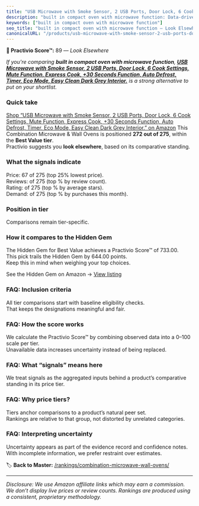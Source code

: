 ```yaml
---
title: "USB Microwave with Smoke Sensor, 2 USB Ports, Door Lock, 6 Cook Settings, Mute Function, Express Cook, +30 Seconds Function, Auto Defrost, Timer, Eco Mode, Easy Clean Dark Grey Interior."
description: "built in compact oven with microwave function: Data-driven ranking using the Practivio Score™. Positioned by quality, value, demand, findability, momentum."
keywords: ["built in compact oven with microwave function"]
seo_title: "built in compact oven with microwave function — Look Elsewhere (2025)"
canonicalURL: "/products/usb-microwave-with-smoke-sensor-2-usb-ports-door-lock-6-cook-settings-mute-function-express-cook-30-seconds-function-auto-defrost-timer-eco-mode-easy-clean-dark-grey-interior-B0D5P4XNRB/"
---
```


**🚫 Practivio Score™:** 89 — _Look Elsewhere_


*If you're comparing **built in compact oven with microwave function**, **[USB Microwave with Smoke Sensor, 2 USB Ports, Door Lock, 6 Cook Settings, Mute Function, Express Cook, +30 Seconds Function, Auto Defrost, Timer, Eco Mode, Easy Clean Dark Grey Interior.](https://www.amazon.com/dp/B0D5P4XNRB?tag=practivio-20)** is a strong alternative to put on your shortlist.*
### Quick take
[Shop “USB Microwave with Smoke Sensor, 2 USB Ports, Door Lock, 6 Cook Settings, Mute Function, Express Cook, +30 Seconds Function, Auto Defrost, Timer, Eco Mode, Easy Clean Dark Grey Interior.” on Amazon](https://www.amazon.com/dp/B0D5P4XNRB?tag=practivio-20)
This Combination Microwave & Wall Ovens is positioned **272 out of 275**, within the **Best Value tier**.  
Practivio suggests you **look elsewhere**, based on its comparative standing.

### What the signals indicate
Price: 67 of 275 (top 25% lowest price).  
Reviews:  of 275 (top % by review count).  
Rating:  of 275 (top % by average stars).  
Demand:  of 275 (top % by purchases this month).

### Position in tier
Comparisons remain tier-specific.

### How it compares to the Hidden Gem
The Hidden Gem for Best Value achieves a Practivio Score™ of 733.00.  
This pick trails the Hidden Gem by 644.00 points.  
Keep this in mind when weighing your top choices.  

See the Hidden Gem on Amazon → [View listing](https://www.amazon.com/dp/B0DY11H2PJ?tag=practivio-20)

### FAQ: Inclusion criteria
All tier comparisons start with baseline eligibility checks.  
That keeps the designations meaningful and fair.

### FAQ: How the score works
We calculate the Practivio Score™ by combining observed data into a 0–100 scale per tier.  
Unavailable data increases uncertainty instead of being replaced.

### FAQ: What “signals” means here
We treat signals as the aggregated inputs behind a product’s comparative standing in its price tier.

### FAQ: Why price tiers?
Tiers anchor comparisons to a product’s natural peer set.  
Rankings are relative to that group, not distorted by unrelated categories.

### FAQ: Interpreting uncertainty
Uncertainty appears as part of the evidence record and confidence notes.  
With incomplete information, we prefer restraint over estimates.


🏷️ **Back to Master:** [/rankings/combination-microwave-wall-ovens/](/rankings/combination-microwave-wall-ovens/)

---
_Disclosure: We use Amazon affiliate links which may earn a commission. We don’t display live prices or review counts. Rankings are produced using a consistent, proprietary methodology._
